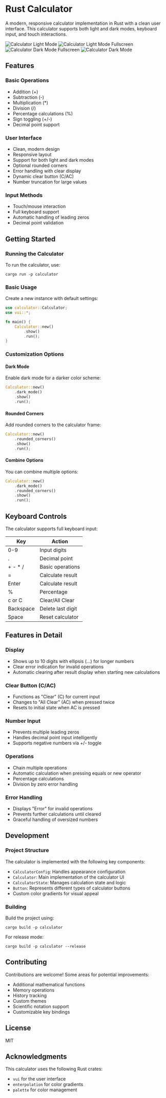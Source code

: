 # Rust Calculator

A modern, responsive calculator implementation in Rust with a clean user interface. This calculator supports both light and dark modes, keyboard input, and touch interactions.

![Calculator Light Mode](https://github.com/user-attachments/assets/fbdcde38-75cb-4152-8b76-8f07e42e8785)
![Calculator Light Mode Fullscreen](https://github.com/user-attachments/assets/a348601a-3360-49d1-a918-3455b4958d9f)
![Calculator Dark Mode Fullscreen](https://github.com/user-attachments/assets/38fe5d21-2eb2-4b9c-bcda-509743b7859d)
![Calculator Dark Mode](https://github.com/user-attachments/assets/3231c0b7-f2f5-452c-86e2-0a16fe63ba35)

## Features

### Basic Operations

- Addition (+)
- Subtraction (-)
- Multiplication (\*)
- Division (/)
- Percentage calculations (%)
- Sign toggling (+/-)
- Decimal point support

### User Interface

- Clean, modern design
- Responsive layout
- Support for both light and dark modes
- Optional rounded corners
- Error handling with clear display
- Dynamic clear button (C/AC)
- Number truncation for large values

### Input Methods

- Touch/mouse interaction
- Full keyboard support
- Automatic handling of leading zeros
- Decimal point validation

## Getting Started

### Running the Calculator

To run the calculator, use:

```shell
cargo run -p calculator
```

### Basic Usage

Create a new instance with default settings:

```rust
use calculator::Calculator;
use vui::*;

fn main() {
    Calculator::new()
        .show()
        .run();
}
```

### Customization Options

#### Dark Mode

Enable dark mode for a darker color scheme:

```rust
Calculator::new()
    .dark_mode()
    .show()
    .run();
```

#### Rounded Corners

Add rounded corners to the calculator frame:

```rust
Calculator::new()
    .rounded_corners()
    .show()
    .run();
```

#### Combine Options

You can combine multiple options:

```rust
Calculator::new()
    .dark_mode()
    .rounded_corners()
    .show()
    .run();
```

## Keyboard Controls

The calculator supports full keyboard input:

| Key       | Action            |
| --------- | ----------------- |
| 0-9       | Input digits      |
| .         | Decimal point     |
| + - \* /  | Basic operations  |
| =         | Calculate result  |
| Enter     | Calculate result  |
| %         | Percentage        |
| c or C    | Clear/All Clear   |
| Backspace | Delete last digit |
| Space     | Reset calculator  |

## Features in Detail

### Display

- Shows up to 10 digits with ellipsis (...) for longer numbers
- Clear error indication for invalid operations
- Automatic clearing after result display when starting new calculations

### Clear Button (C/AC)

- Functions as "Clear" (C) for current input
- Changes to "All Clear" (AC) when pressed twice
- Resets to initial state when AC is pressed

### Number Input

- Prevents multiple leading zeros
- Handles decimal point input intelligently
- Supports negative numbers via +/- toggle

### Operations

- Chain multiple operations
- Automatic calculation when pressing equals or new operator
- Percentage calculations
- Division by zero error handling

### Error Handling

- Displays "Error" for invalid operations
- Prevents further calculations until cleared
- Graceful handling of oversized numbers

## Development

### Project Structure

The calculator is implemented with the following key components:

- `CalculatorConfig`: Handles appearance configuration
- `Calculator`: Main implementation of the calculator UI
- `CalculatorState`: Manages calculation state and logic
- `Button`: Represents different types of calculator buttons
- Custom color gradients for visual appeal

### Building

Build the project using:

```shell
cargo build -p calculator
```

For release mode:

```shell
cargo build -p calculator --release
```

## Contributing

Contributions are welcome! Some areas for potential improvements:

- Additional mathematical functions
- Memory operations
- History tracking
- Custom themes
- Scientific notation support
- Customizable key bindings

## License

MIT

## Acknowledgments

This calculator uses the following Rust crates:

- `vui` for the user interface
- `enterpolation` for color gradients
- `palette` for color management
